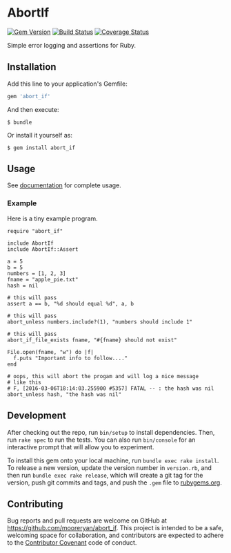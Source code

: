 # AbortIf

[![Gem Version](https://badge.fury.io/rb/abort_if.svg)](https://badge.fury.io/rb/abort_if) [![Build Status](https://travis-ci.org/mooreryan/abort_if.svg?branch=master)](https://travis-ci.org/mooreryan/abort_if) [![Coverage Status](https://coveralls.io/repos/github/mooreryan/abort_if/badge.svg?branch=master)](https://coveralls.io/github/mooreryan/abort_if?branch=master)

Simple error logging and assertions for Ruby.

## Installation

Add this line to your application's Gemfile:

```ruby
gem 'abort_if'
```

And then execute:

    $ bundle

Or install it yourself as:

    $ gem install abort_if

## Usage

See [documentation](http://www.rubydoc.info/gems/abort_if) for complete
usage.

### Example ###

Here is a tiny example program.

    require "abort_if"

    include AbortIf
    include AbortIf::Assert

    a = 5
    b = 5
    numbers = [1, 2, 3]
    fname = "apple_pie.txt"
    hash = nil

    # this will pass
    assert a == b, "%d should equal %d", a, b

    # this will pass
    abort_unless numbers.include?(1), "numbers should include 1"

    # this will pass
    abort_if_file_exists fname, "#{fname} should not exist"

    File.open(fname, "w") do |f|
      f.puts "Important info to follow...."
    end

    # oops, this will abort the progam and will log a nice message
    # like this
    # F, [2016-03-06T18:14:03.255900 #5357] FATAL -- : the hash was nil
    abort_unless hash, "the hash was nil"

## Development

After checking out the repo, run `bin/setup` to install dependencies. Then, run `rake spec` to run the tests. You can also run `bin/console` for an interactive prompt that will allow you to experiment.

To install this gem onto your local machine, run `bundle exec rake install`. To release a new version, update the version number in `version.rb`, and then run `bundle exec rake release`, which will create a git tag for the version, push git commits and tags, and push the `.gem` file to [rubygems.org](https://rubygems.org).

## Contributing

Bug reports and pull requests are welcome on GitHub at
https://github.com/mooreryan/abort_if. This project is intended to be
a safe, welcoming space for collaboration, and contributors are
expected to adhere to the
[Contributor Covenant](http://contributor-covenant.org) code of
conduct.
